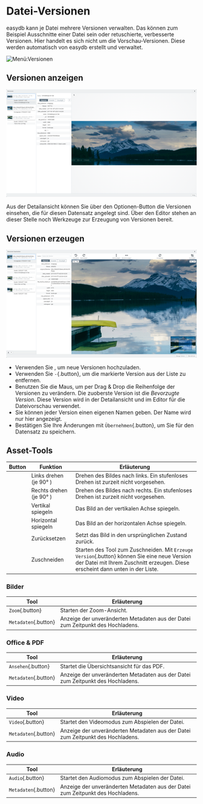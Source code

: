 # Datei-Versionen

easydb kann je Datei mehrere Versionen verwalten. Das können zum Beispiel Ausschnitte einer Datei sein oder retuschierte, verbesserte Versionen. Hier handelt es sich nicht um die Vorschau-Versionen. Diese werden automatisch von easydb erstellt und verwaltet.

![Menü:Versionen](versions_menu.png)

## Versionen anzeigen

![Versionen anzeigen](versionen_detail.png)

Aus der Detailansicht können Sie über den <i class="fa fa-ellipsis-v"></i> Optionen-Button die Versionen einsehen, die für diesen Datensatz angelegt sind. Über den Editor stehen an dieser Stelle noch Werkzeuge zur Erzeugung von Versionen bereit.

## Versionen erzeugen

![Versionen anzeigen mit aktiviertem Zoom](versionen_editor.png)

* Verwenden Sie <i class="fa fa-upload"></i>, um neue Versionen hochzuladen.
* Verwenden Sie `-`{.button}, um die markierte Version aus der Liste zu entfernen.
* Benutzen Sie die Maus, um per Drag & Drop die Reihenfolge der Versionen zu verändern. Die zuoberste Version ist die *Bevorzugte Version*. Diese Version wird in der Detailansicht und im Editor für die Dateivorschau verwendet.
* Sie können jeder Version einen eigenen Namen geben. Der Name wird nur hier angezeigt.
* Bestätigen Sie Ihre Änderungen mit `Übernehmen`{.button}, um Sie für den Datensatz zu speichern.


## Asset-Tools

|Button|Funktion|Erläuterung|
|--|--|--|
|<i class="fa fa-rotate-left"></i>|Links drehen (je 90° )|Drehen des Bildes nach links. Ein stufenloses Drehen ist zurzeit nicht vorgesehen.|
|<i class="fa fa-rotate-right"></i>|Rechts drehen (je 90° )|Drehen des Bildes nach rechts. Ein stufenloses Drehen ist zurzeit nicht vorgesehen.|
|<i class="fa fa-arrows-v"></i>|Vertikal spiegeln|Das Bild an der vertikalen Achse spiegeln.|
|<i class="fa fa-arrows-h"></i>|Horizontal spiegeln|Das Bild an der horizontalen Achse spiegeln.|
|<i class="fa fa-refresh"></i>|Zurücksetzen|Setzt das Bild in den ursprünglichen Zustand zurück.|
|<i class="fa fa-crop"></i>|Zuschneiden|Starten des Tool zum Zuschneiden. Mit `Erzeuge Version`{.button} können Sie eine neue Version der Datei mit Ihrem Zuschnitt erzeugen. Diese erscheint dann unten in der Liste.|

### Bilder

|Tool|Erläuterung|
|--|--|
|`Zoom`{.button}|Starten der Zoom-Ansicht.|
|`Metadaten`{.button}|Anzeige der unveränderten Metadaten aus der Datei zum Zeitpunkt des Hochladens.|

### Office & PDF

|Tool|Erläuterung|
|--|--|
|`Ansehen`{.button}|Startet die Übersichtsansicht für das PDF.|
|`Metadaten`{.button}|Anzeige der unveränderten Metadaten aus der Datei zum Zeitpunkt des Hochladens.|

### Video

|Tool|Erläuterung|
|--|--|
|`Video`{.button}|Startet den Videomodus zum Abspielen der Datei.|
|`Metadaten`{.button}|Anzeige der unveränderten Metadaten aus der Datei zum Zeitpunkt des Hochladens.|

### Audio

|Tool|Erläuterung|
|--|--|
|`Audio`{.button}|Startet den Audiomodus zum Abspielen der Datei.|
|`Metadaten`{.button}|Anzeige der unveränderten Metadaten aus der Datei zum Zeitpunkt des Hochladens.|

